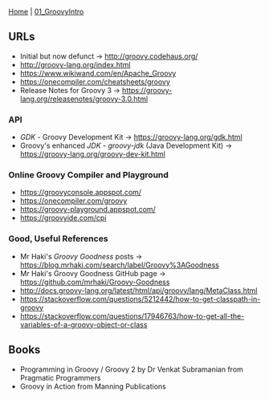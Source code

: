 [Home](../) | [01_GroovyIntro](../01_GroovyIntro)

## URLs

* Initial but now defunct -> http://groovy.codehaus.org/
* http://groovy-lang.org/index.html
* https://www.wikiwand.com/en/Apache_Groovy
* https://onecompiler.com/cheatsheets/groovy
* Release Notes for Groovy 3 -> https://groovy-lang.org/releasenotes/groovy-3.0.html

### API

* *GDK* - Groovy Development Kit -> https://groovy-lang.org/gdk.html
* Groovy's enhanced *JDK* - *groovy-jdk* (Java Development Kit) -> https://groovy-lang.org/groovy-dev-kit.html

### Online Groovy Compiler and Playground

* https://groovyconsole.appspot.com/
* https://onecompiler.com/groovy
* https://groovy-playground.appspot.com/
* https://groovyide.com/cpi

### Good, Useful References

* Mr Haki's *Groovy Goodness* posts -> https://blog.mrhaki.com/search/label/Groovy%3AGoodness
* Mr Haki's Groovy Goodness GitHub page -> https://github.com/mrhaki/Groovy-Goodness
* http://docs.groovy-lang.org/latest/html/api/groovy/lang/MetaClass.html
* https://stackoverflow.com/questions/5212442/how-to-get-classpath-in-groovy
* https://stackoverflow.com/questions/17946763/how-to-get-all-the-variables-of-a-groovy-object-or-class

## Books

* Programming in Groovy / Groovy 2 by Dr Venkat Subramanian from Pragmatic Programmers
* Groovy in Action from Manning Publications
